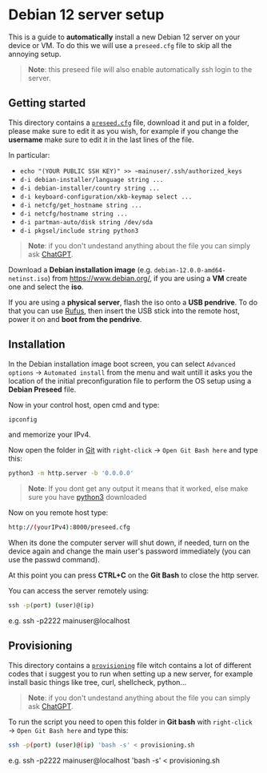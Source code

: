 # Debian 12 server setup

This is a guide to **automatically** install a new Debian 12 server on your device or VM.
To do this we will use a `preseed.cfg` file to skip all the annoying setup.
> **Note**: this preseed file will also enable automatically ssh login to the server.

## Getting started

This directory contains a [`preseed.cfg`](preseed.cfg) file, download it and put in a folder, please make sure to edit it as you wish, for example if you change the **username** make sure to edit it in the last lines of the file.

In particular:

- `echo "(YOUR PUBLIC SSH KEY)" >> ~mainuser/.ssh/authorized_keys`
- `d-i debian-installer/language string ...`
- `d-i debian-installer/country string ...`
- `d-i keyboard-configuration/xkb-keymap select ...`
- `d-i netcfg/get_hostname string ...`
- `d-i netcfg/hostname string ...`
- `d-i partman-auto/disk string /dev/sda`
- `d-i pkgsel/include string python3`

> **Note**: if you don't undestand anything about the file you can simply ask [ChatGPT](https://chat.openai.com/).

Download a **Debian installation image** (e.g. `debian-12.0.0-amd64-netinst.iso`) from https://www.debian.org/, if you are using a **VM** create one and select the **iso**.

If you are using a **physical server**, flash the iso onto a **USB pendrive**. To do that you can use [Rufus](https://rufus.ie/en/), then insert the USB stick into the remote host, power it on and **boot from the pendrive**.

## Installation

In the Debian installation image boot screen, you can select `Advanced options` &rarr; `Automated install` from the menu and wait untill it asks you the location of the initial preconfiguration file to perform the OS setup using a **Debian Preseed** file.

Now in your control host, open cmd and type:

```cmd
ipconfig
```

and memorize your IPv4.

Now open the folder in [Git](https://git-scm.com/) with `right-click` &rarr; `Open Git Bash here` and type this:

```bash
python3 -m http.server -b '0.0.0.0'
```

> **Note**: If you dont get any output it means that it worked, else make sure you have [python3](https://www.python.org/) downloaded

Now on you remote host type:

```bash
http://(yourIPv4):8000/preseed.cfg
```

When its done the computer server will shut down, if needed, turn on the device again and change the main user's password immediately (you can use the passwd command).

At this point you can press **CTRL+C** on the **Git Bash** to close the http server.

You can access the server remotely using: 

```cmd
ssh -p(port) (user)@(ip)
```
e.g. ssh -p2222 mainuser@localhost

## Provisioning

This directory contains a [`provisioning`](provisioning/main.sh) file witch contains a lot of different codes that i suggest you to run when setting up a new server, for example install basic things like tree, curl, shellcheck, python...

> **Note**: if you don't undestand anything about the file you can simply ask [ChatGPT](https://chat.openai.com/).

To run the script you need to open this folder in **Git bash** with `right-click` &rarr; `Open Git Bash here` and type this:

```bash
ssh -p(port) (user)@(ip) 'bash -s' < provisioning.sh
```
e.g. ssh -p2222 mainuser@localhost 'bash -s' < provisioning.sh
